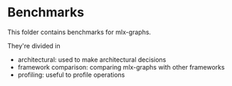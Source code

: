 # Benchmarks

This folder contains benchmarks for mlx-graphs.

They're divided in
- architectural: used to make architectural decisions
- framework comparison: comparing mlx-graphs with other frameworks
- profiling: useful to profile operations
